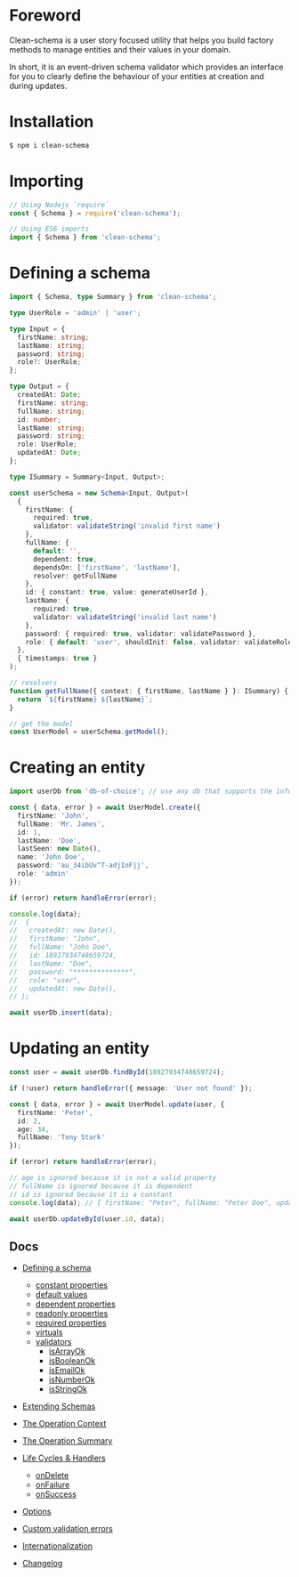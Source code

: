 # Foreword

Clean-schema is a user story focused utility that helps you build factory methods to manage entities and their values in your domain.

In short, it is an event-driven schema validator which provides an interface for you to clearly define the behaviour of your entities at creation and during updates.

# Installation

```bash
$ npm i clean-schema
```

# Importing

```js
// Using Nodejs `require`
const { Schema } = require('clean-schema');

// Using ES6 imports
import { Schema } from 'clean-schema';
```

# Defining a schema

```ts
import { Schema, type Summary } from 'clean-schema';

type UserRole = 'admin' | 'user';

type Input = {
  firstName: string;
  lastName: string;
  password: string;
  role?: UserRole;
};

type Output = {
  createdAt: Date;
  firstName: string;
  fullName: string;
  id: number;
  lastName: string;
  password: string;
  role: UserRole;
  updatedAt: Date;
};

type ISummary = Summary<Input, Output>;

const userSchema = new Schema<Input, Output>(
  {
    firstName: {
      required: true,
      validator: validateString('invalid first name')
    },
    fullName: {
      default: '',
      dependent: true,
      dependsOn: ['firstName', 'lastName'],
      resolver: getFullName
    },
    id: { constant: true, value: generateUserId },
    lastName: {
      required: true,
      validator: validateString('invalid last name')
    },
    password: { required: true, validator: validatePassword },
    role: { default: 'user', shouldInit: false, validator: validateRole }
  },
  { timestamps: true }
);

// resolvers
function getFullName({ context: { firstName, lastName } }: ISummary) {
  return `${firstName} ${lastName}`;
}

// get the model
const UserModel = userSchema.getModel();
```

# Creating an entity

```ts
import userDb from 'db-of-choice'; // use any db that supports the information you are modelling

const { data, error } = await UserModel.create({
  firstName: 'John',
  fullName: 'Mr. James',
  id: 1,
  lastName: 'Doe',
  lastSeen: new Date(),
  name: 'John Doe',
  password: 'au_34ibUv^T-adjInFjj',
  role: 'admin'
});

if (error) return handleError(error);

console.log(data);
//  {
//   createdAt: new Date(),
//   firstName: "John",
//   fullName: "John Doe",
//   id: 18927934748659724,
//   lastName: "Doe",
//   password: "**************",
//   role: "user",
//   updatedAt: new Date(),
// };

await userDb.insert(data);
```

# Updating an entity

```ts
const user = await userDb.findById(18927934748659724);

if (!user) return handleError({ message: 'User not found' });

const { data, error } = await UserModel.update(user, {
  firstName: 'Peter',
  id: 2,
  age: 34,
  fullName: 'Tony Stark'
});

if (error) return handleError(error);

// age is ignored because it is not a valid property
// fullName is ignored because it is dependent
// id is ignored because it is a constant
console.log(data); // { firstName: "Peter", fullName: "Peter Doe", updatedAt: new Date() }

await userDb.updateById(user.id, data);
```

## Docs

- [Defining a schema](./docs/v4.2.0/index.md#defining-a-schema)
  - [constant properties](./docs/v4.2.0/definitions/constants.md#constant-properties)
  - [default values](./docs/v4.2.0/definitions/defaults.md#default-values)
  - [dependent properties](./docs/v4.2.0/definitions/dependents.md#dependent-properties)
  - [readonly properties](./docs/v4.2.0/definitions/readonly.md#readonly-properties)
  - [required properties](./docs/v4.2.0/definitions/required.md#required-properties)
  - [virtuals](./docs/v4.2.0/definitions/virtuals.md#virtual-properties)
  - [validators](./docs/v4.2.0/validators/index.md#validators)
    - [isArrayOk](./docs/v4.2.0/validators/isArrayOk.md)
    - [isBooleanOk](./docs/v4.2.0/validators/isBooleanOk.md)
    - [isEmailOk](./docs/v4.2.0/validators/isEmailOk.md)
    - [isNumberOk](./docs/v4.2.0/validators/isNumberOk.md)
    - [isStringOk](./docs/v4.2.0/validators/isStringOk.md)
- [Extending Schemas](./docs/v4.2.0/definitions/extend-schemas.md#extending-schemas)
- [The Operation Context](./docs/v4.2.0/life-cycles.md#the-operation-contextt)
- [The Operation Summary](./docs/v4.2.0/life-cycles.md#the-operation-summary)
- [Life Cycles & Handlers](./docs/v4.2.0/life-cycles.md#life-cycle-listeners)

  - [onDelete](./docs/v4.2.0/life-cycles.md#ondelete)
  - [onFailure](./docs/v4.2.0/life-cycles.md#onfailure)
  - [onSuccess](./docs/v4.2.0/life-cycles.md#onsuccess)

- [Options](./docs/v4.2.0/index.md#options)
- [Custom validation errors](./docs/v4.2.0/index.md#errortool)
- [Internationalization](./docs/v4.2.0/life-cycles.md#context-options)

- [Changelog](./docs/CHANGELOG.md#changelog)
